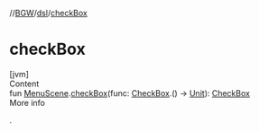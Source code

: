 //[BGW](../../index.md)/[dsl](index.md)/[checkBox](check-box.md)



# checkBox  
[jvm]  
Content  
fun [MenuScene](../tools.aqua.bgw.core/-menu-scene/index.md).[checkBox](check-box.md)(func: [CheckBox](../tools.aqua.bgw.elements.uielements/-check-box/index.md).() -> [Unit](https://kotlinlang.org/api/latest/jvm/stdlib/kotlin/-unit/index.html)): [CheckBox](../tools.aqua.bgw.elements.uielements/-check-box/index.md)  
More info  


.

  



